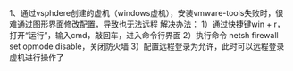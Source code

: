 1、通过vsphdere创建的虚机（windows虚机），安装vmware-tools失败时，很难通过图形界面修改配置，导致也无法远程
解决办法：
1）通过快捷键win + r，打开“运行”，输入cmd，敲回车，进入命令行界面
2）执行命令 netsh firewall set  opmode disable，关闭防火墙
3）配置远程登录为允许，此时可以远程登录虚机进行操作了
